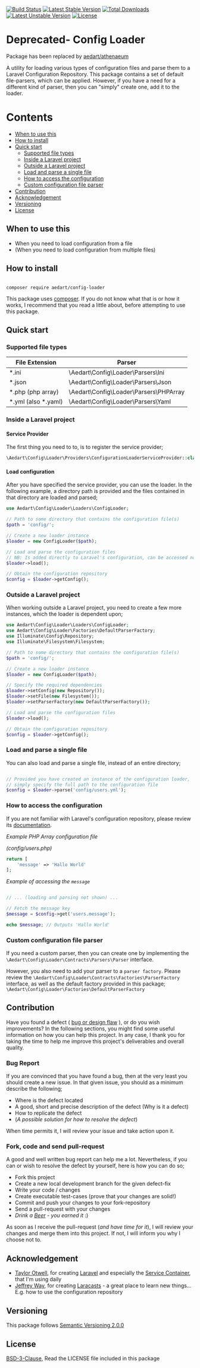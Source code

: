 [![Build Status](https://travis-ci.org/aedart/config-loader.svg?branch=master)](https://travis-ci.org/aedart/config-loader)
[![Latest Stable Version](https://poser.pugx.org/aedart/config-loader/v/stable)](https://packagist.org/packages/aedart/config-loader)
[![Total Downloads](https://poser.pugx.org/aedart/config-loader/downloads)](https://packagist.org/packages/aedart/config-loader)
[![Latest Unstable Version](https://poser.pugx.org/aedart/config-loader/v/unstable)](https://packagist.org/packages/aedart/config-loader)
[![License](https://poser.pugx.org/aedart/config-loader/license)](https://packagist.org/packages/aedart/config-loader)

# Deprecated- Config Loader

Package has been replaced by [aedart/athenaeum](https://github.com/aedart/athenaeum)

A utility for loading various types of configuration files and parse them to a Laravel Configuration Repository. This package contains a set of default
file-parsers, which can be applied. However, if you have a need for a different kind of parser, then you can "simply" create one, add it to the loader.

# Contents

* [When to use this](#when-to-use-this)
* [How to install](#how-to-install)
* [Quick start](#quick-start)
    * [Supported file types](#supported-file-types)
    * [Inside a Laravel project](#inside-a-laravel-project)
    * [Outside a Laravel project](#outside-a-laravel-project)
    * [Load and parse a single file](#load-and-parse-a-single-file)
    * [How to access the configuration](#how-to-access-the-configuration)
    * [Custom configuration file parser](#custom-configuration-file-parser)
* [Contribution](#contribution)
* [Acknowledgement](#acknowledgement)
* [Versioning](#versioning)
* [License](#license)

## When to use this

* When you need to load configuration from a file
* (When you need to load configuration from multiple files)


## How to install

```console

composer require aedart/config-loader
```

This package uses [composer](https://getcomposer.org/). If you do not know what that is or how it works, I recommend that you read a little about, before attempting to use this package.

## Quick start

### Supported file types

| File Extension  | Parser  |
|---|---|
| *.ini  | \Aedart\Config\Loader\Parsers\Ini  |
| *.json  | \Aedart\Config\Loader\Parsers\Json  |
| *.php (php array)  | \Aedart\Config\Loader\Parsers\PHPArray  |
| *.yml (also *.yaml) | \Aedart\Config\Loader\Parsers\Yaml  |

### Inside a Laravel project

#### Service Provider

The first thing you need to to, is to register the service provider;

```php
\Aedart\Config\Loader\Providers\ConfigurationLoaderServiceProvider::class
```

#### Load configuration

After you have specified the service provider, you can use the loader. In the following example, a directory path is provided and the files contained in that directory are loaded and parsed;

```php
use Aedart\Config\Loader\Loaders\ConfigLoader;

// Path to some directory that contains the configuration file(s)
$path = 'config/';

// Create a new loader instance
$loader = new ConfigLoader($path);

// Load and parse the configuration files
// NB: Is added directly to Laravel's configuration, can be accessed normally via the Config facade...
$loader->load();

// Obtain the configuration repository
$config = $loader->getConfig();

```

### Outside a Laravel project

When working outside a Laravel project, you need to create a few more instances, which the loader is dependent upon;

```php
use Aedart\Config\Loader\Loaders\ConfigLoader;
use Aedart\Config\Loader\Factories\DefaultParserFactory;
use Illuminate\Config\Repository;
use Illuminate\Filesystem\Filesystem;

// Path to some directory that contains the configuration file(s)
$path = 'config/';

// Create a new loader instance
$loader = new ConfigLoader($path);

// Specify the required dependencies
$loader->setConfig(new Repository());
$loader->setFile(new Filesystem());
$loader->setParserFactory(new DefaultParserFactory());

// Load and parse the configuration files
$loader->load();

// Obtain the configuration repository
$config = $loader->getConfig();

```

### Load and parse a single file

You can also load and parse a single file, instead of an entire directory;

```php

// Provided you have created an instance of the configuration loader,
// simply specify the full path to the configuration file
$config = $loader->parse('config/users.yml');

```

### How to access the configuration

If you are not familiar with Laravel's configuration repository, please review its [documentation](https://laravel.com/docs/5.4/configuration#accessing-configuration-values).

*Example PHP Array configuration file*

_(config/users.php)_

```php
return [
    'message' => 'Hallo World'
];

```

*Example of accessing the `message`*

```php

// ... (loading and parsing not shown) ...

// Fetch the message key
$message = $config->get('users.message');

echo $message; // Outputs 'Hallo World'

```

### Custom configuration file parser

If you need a custom parser, then you can create one by implementing the `\Aedart\Config\Loader\Contracts\Parsers\Parser` interface.

However, you also need to add your parser to a `parser factory`. Please review the `\Aedart\Config\Loader\Contracts\Factories\ParserFactory` interface, as well as the default
factory provided in this package; `\Aedart\Config\Loader\Factories\DefaultParserFactory`

## Contribution

Have you found a defect ( [bug or design flaw](https://en.wikipedia.org/wiki/Software_bug) ), or do you wish improvements? In the following sections, you might find some useful information
on how you can help this project. In any case, I thank you for taking the time to help me improve this project's deliverables and overall quality.

### Bug Report

If you are convinced that you have found a bug, then at the very least you should create a new issue. In that given issue, you should as a minimum describe the following;

* Where is the defect located
* A good, short and precise description of the defect (Why is it a defect)
* How to replicate the defect
* (_A possible solution for how to resolve the defect_)

When time permits it, I will review your issue and take action upon it.

### Fork, code and send pull-request

A good and well written bug report can help me a lot. Nevertheless, if you can or wish to resolve the defect by yourself, here is how you can do so;

* Fork this project
* Create a new local development branch for the given defect-fix
* Write your code / changes
* Create executable test-cases (prove that your changes are solid!)
* Commit and push your changes to your fork-repository
* Send a pull-request with your changes
* _Drink a [Beer](https://en.wikipedia.org/wiki/Beer) - you earned it_ :)

As soon as I receive the pull-request (_and have time for it_), I will review your changes and merge them into this project. If not, I will inform you why I choose not to.

## Acknowledgement

* [Taylor Otwell](https://github.com/taylorotwell), for creating [Laravel](http://laravel.com) and especially the [Service Container](https://laravel.com/docs/5.4/container), that I'm using daily
* [Jeffrey Way](https://github.com/JeffreyWay), for creating [Laracasts](https://laracasts.com/) - a great place to learn new things... E.g. how to use the configuration repository

## Versioning

This package follows [Semantic Versioning 2.0.0](http://semver.org/)

## License

[BSD-3-Clause](http://spdx.org/licenses/BSD-3-Clause), Read the LICENSE file included in this package
